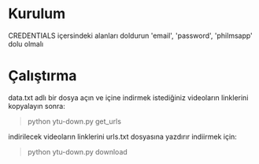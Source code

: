 # Kurulum

CREDENTIALS içersindeki alanları doldurun
'email', 'password', 'philmsapp' dolu olmalı

# Çalıştırma
data.txt adlı bir dosya açın ve içine indirmek istediğiniz videoların linklerini kopyalayın
sonra:

> python ytu-down.py get_urls

indirilecek videoların linklerini urls.txt dosyasına yazdırır
indiirmek için:

> python ytu-down.py download